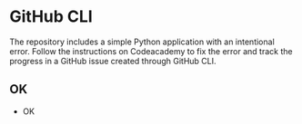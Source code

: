 # GitHub CLI

The repository includes a simple Python application with an intentional error. Follow the instructions on Codeacademy to fix the error and track the progress in a GitHub issue created through GitHub CLI.

## OK
+ OK
